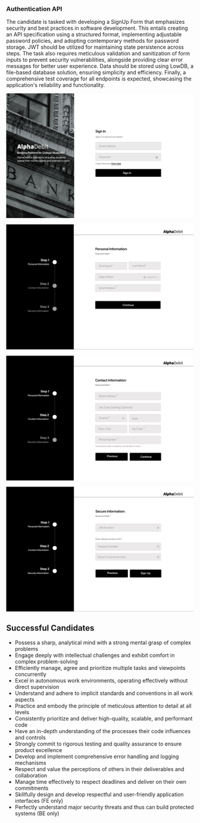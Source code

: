 ### Authentication API

The candidate is tasked with developing a SignUp Form that emphasizes security and best practices in
software development. This entails creating an API specification using a structured format,
implementing adjustable password policies, and adopting contemporary methods for password storage.
JWT should be utilized for maintaining state persistence across steps. The task also requires
meticulous validation and sanitization of form inputs to prevent security vulnerabilities, alongside
providing clear error messages for better user experience. Data should be stored using LowDB, a
file-based database solution, ensuring simplicity and efficiency. Finally, a comprehensive test
coverage for all endpoints is expected, showcasing the application's reliability and functionality.

![screen-1](./ASSIGNMENT-1.jpg)

![screen-2](./ASSIGNMENT-2.jpg)

![screen-3](./ASSIGNMENT-3.jpg)

![screen-4](./ASSIGNMENT-4.jpg)

## Successful Candidates

- Possess a sharp, analytical mind with a strong mental grasp of complex problems
- Engage deeply with intellectual challenges and exhibit comfort in complex problem-solving
- Efficiently manage, agree and prioritize multiple tasks and viewpoints concurrently
- Excel in autonomous work environments, operating effectively without direct supervision
- Understand and adhere to implicit standards and conventions in all work aspects
- Practice and embody the principle of meticulous attention to detail at all levels
- Consistently prioritize and deliver high-quality, scalable, and performant code
- Have an in-depth understanding of the processes their code influences and controls
- Strongly commit to rigorous testing and quality assurance to ensure product excellence
- Develop and implement comprehensive error handling and logging mechanisms
- Respect and value the perceptions of others in their deliverables and collaboration
- Manage time effectively to respect deadlines and deliver on their own commitments
- Skillfully design and develop respectful and user-friendly application interfaces (FE only)
- Perfectly understand major security threats and thus can build protected systems (BE only)
